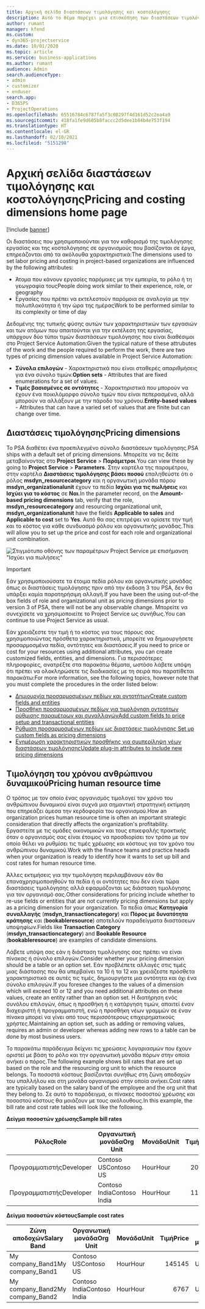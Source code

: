 ```yaml
---
title: Αρχική σελίδα διαστάσεων τιμολόγησης και κοστολόγησης
description: Αυτό το θέμα παρέχει μια επισκόπηση των διαστάσεων τιμολόγησης.
author: rumant
manager: kfend
ms.custom:
- dyn365-projectservice
ms.date: 10/01/2020
ms.topic: article
ms.service: business-applications
ms.author: rumant
audience: Admin
search.audienceType:
- admin
- customizer
- enduser
search.app:
- D365PS
- ProjectOperations
ms.openlocfilehash: 65516784c6787fa5f3c08297f4d161d52c2ea4a9
ms.sourcegitcommit: 418fa1fe9d605b8faccc2d5dee1b04b4e753f194
ms.translationtype: HT
ms.contentlocale: el-GR
ms.lasthandoff: 02/10/2021
ms.locfileid: "5151298"
---
```

# <a name="pricing-and-costing-dimensions-home-page"></a><span data-ttu-id="82ada-103">Αρχική σελίδα διαστάσεων τιμολόγησης και κοστολόγησης</span><span class="sxs-lookup"><span data-stu-id="82ada-103">Pricing and costing dimensions home page</span></span>

[!include [banner](../includes/psa-now-project-operations.md)]

<span data-ttu-id="82ada-104">Οι διαστάσεις που χρησιμοποιούνται για τον καθορισμό της τιμολόγησης εργασίας και της κοστολόγησης σε οργανισμούς που βασίζονται σε έργα, επηρεάζονται από τα ακόλουθα χαρακτηριστικά:</span><span class="sxs-lookup"><span data-stu-id="82ada-104">The dimensions used to set labor pricing and costing in project-based organizations are influenced by the following attributes:</span></span>

- <span data-ttu-id="82ada-105">Άτομα που κάνουν εργασίες παρόμοιες με την εμπειρία, το ρόλο ή τη γεωγραφία τους</span><span class="sxs-lookup"><span data-stu-id="82ada-105">People doing work similar to their experience, role, or geography</span></span>
- <span data-ttu-id="82ada-106">Εργασίες που πρέπει να εκτελεστούν παρόμοια σε αναλογία με την πολυπλοκότητα ή την ώρα της ημέρας</span><span class="sxs-lookup"><span data-stu-id="82ada-106">Work to be performed similar to its complexity or time of day</span></span>

<span data-ttu-id="82ada-107">Δεδομένης της τυπικής φύσης αυτών των χαρακτηριστικών των εργασιών και των ατόμων που απαιτούνται για την εκτέλεση της εργασίας, υπάρχουν δύο τύποι τιμών διαστάσεων τιμολόγησης που είναι διαθέσιμοι στο Project Service Automation:</span><span class="sxs-lookup"><span data-stu-id="82ada-107">Given the typical nature of these attrubutes of the work and the people required to perform the work, there are two types of pricing dimension values available in Project Service Automation:</span></span> 

- <span data-ttu-id="82ada-108">**Σύνολα επιλογών** - Χαρακτηριστικά που είναι σταθερές απαριθμήσεις για ένα σύνολο τιμών.</span><span class="sxs-lookup"><span data-stu-id="82ada-108">**Option sets** - Attributes that are fixed enumerations for a set of values.</span></span>
- <span data-ttu-id="82ada-109">**Τιμές βασισμένες σε οντότητες** - Χαρακτηριστικά που μπορούν να έχουν ένα ποικιλόμορφο σύνολο τιμών που είναι πεπερασμένα, αλλά μπορούν να αλλάξουν με την πάροδο του χρόνου.</span><span class="sxs-lookup"><span data-stu-id="82ada-109">**Entity-based values** - Attributes that can have a varied set of values that are finite but can change over time.</span></span>

## <a name="pricing-dimensions"></a><span data-ttu-id="82ada-110">Διαστάσεις τιμολόγησης</span><span class="sxs-lookup"><span data-stu-id="82ada-110">Pricing dimensions</span></span>

<span data-ttu-id="82ada-111">Το PSA διαθέτει ένα προεπιλεγμένο σύνολο διαστάσεων τιμολόγησης.</span><span class="sxs-lookup"><span data-stu-id="82ada-111">PSA ships with a default set of pricing dimensions.</span></span> <span data-ttu-id="82ada-112">Μπορείτε να τις δείτε μεταβαίνοντας στο **Project Service** > **Παράμετροι**.</span><span class="sxs-lookup"><span data-stu-id="82ada-112">You can view these by going to **Project Service** > **Parameters**.</span></span> <span data-ttu-id="82ada-113">Στην καρτέλα της παραμέτρου, στην καρτέλα **Διαστάσεις τιμολόγησης βάσει ποσού** επαληθεύστε ότι ο ρόλος **msdyn_resourcecategory** και η οργανωτική μονάδα πόρου **msdyn_organizationalunit** έχουν τα πεδία **Ισχύει για τις πωλήσεις** και **Ισχύει για το κόστος** σε **Ναι**.</span><span class="sxs-lookup"><span data-stu-id="82ada-113">In the parameter record, on the **Amount-based pricing dimensions** tab, verify that the role, **msdyn_resourcecategory** and resourcing organizational unit, **msdyn_organizationalunit** have the fields **Applicable to sales** and **Applicable to cost** set to **Yes**.</span></span> <span data-ttu-id="82ada-114">Αυτό θα σας επιτρέψει να ορίσετε την τιμή και το κόστος για κάθε συνδυασμό ρόλου και οργανωτικής μονάδας.</span><span class="sxs-lookup"><span data-stu-id="82ada-114">This will allow you to set up the price and cost for each role and organizational unit combination.</span></span>

![Στιγμιότυπο οθόνης των παραμέτρων Project Service με επισήμανση "Ισχύει για πωλήσεις"](media/PS-OOB-parameters.png)

> [!IMPORTANT]
> <span data-ttu-id="82ada-116">Εάν χρησιμοποιούσατε τα έτοιμα πεδία ρόλου και οργανωτικής μονάδας όπως οι διαστάσεις τιμολόγησης πριν από την έκδοση 3 του PSA, δεν θα υπάρξει καμία παρατηρήσιμη αλλαγή.</span><span class="sxs-lookup"><span data-stu-id="82ada-116">If you have been the using out-of-the box fields of role and organizational unit as pricing dimensions prior to version 3 of PSA, there will not be any observable change.</span></span> <span data-ttu-id="82ada-117">Μπορείτε να συνεχίσετε να χρησιμοποιείτε το Project Service ως συνήθως.</span><span class="sxs-lookup"><span data-stu-id="82ada-117">You can continue to use Project Service as usual.</span></span> 

<span data-ttu-id="82ada-118">Εάν χρειάζεστε την τιμή ή το κόστος για τους πόρους σας χρησιμοποιώντας πρόσθετα χαρακτηριστικά, μπορείτε να δημιουργήσετε προσαρμοσμένα πεδία, οντότητες και διαστάσεις.</span><span class="sxs-lookup"><span data-stu-id="82ada-118">If you need to price or cost for your resources using additional attributes, you can create customized fields, entities, and dimensions.</span></span> <span data-ttu-id="82ada-119">Για περισσότερες πληροφορίες, ανατρέξτε στα παρακάτω θέματα, ωστόσο λάβετε υπόψη ότι πρέπει να ολοκληρώσετε τις διαδικασίες με τη σειρά που παρατίθεται παρακάτω:</span><span class="sxs-lookup"><span data-stu-id="82ada-119">For more information, see the following topics, however note that you must complete the procedures in the order listed below:</span></span>

- [<span data-ttu-id="82ada-120">Δημιουργία προσαρμοσμένων πεδίων και οντοτήτων</span><span class="sxs-lookup"><span data-stu-id="82ada-120">Create custom fields and entities</span></span>](create-custom-fields-entities.md)
- [<span data-ttu-id="82ada-121">Προσθήκη προσαρμοσμένων πεδίων για τιμολόγηση οντοτήτων ρύθμισης παραμέτρων και συναλλαγών</span><span class="sxs-lookup"><span data-stu-id="82ada-121">Add custom fields to price setup and transactional entities</span></span>](field-references.md)
- [<span data-ttu-id="82ada-122">Ρύθμιση προσαρμοσμένων πεδίων ως διαστάσεις τιμολόγησης </span><span class="sxs-lookup"><span data-stu-id="82ada-122">Set up custom fields as pricing dimensions</span></span>](set-up-pricing-dimensions.md)
- [<span data-ttu-id="82ada-123">Ενημέρωση χαρακτηριστικών προσθήκης για συμπερίληψη νέων διαστάσεων τιμολόγησης</span><span class="sxs-lookup"><span data-stu-id="82ada-123">Update plug-in attributes to include new pricing dimensions</span></span>](update-plug-in-attributes.md)

## <a name="pricing-human-resource-time"></a><span data-ttu-id="82ada-124">Τιμολόγηση του χρόνου ανθρώπινου δυναμικού</span><span class="sxs-lookup"><span data-stu-id="82ada-124">Pricing human resource time</span></span>
<span data-ttu-id="82ada-125">Ο τρόπος με τον οποίο ένας οργανισμός τιμολογεί τον χρόνο του ανθρώπινου δυναμικού είναι συχνά μια σημαντική στρατηγική εκτίμηση που επηρεάζει άμεσα την κερδοφορία του οργανισμού.</span><span class="sxs-lookup"><span data-stu-id="82ada-125">How an organization prices human resource time is often an important strategic consideration that directly affects the organization's profitability.</span></span> <span data-ttu-id="82ada-126">Εργαστείτε με τις ομάδες οικονομικών και τους επικεφαλής πρακτικής όταν ο οργανισμός σας είναι έτοιμος να προσδιορίσει τον τρόπο με τον οποίο θέλει να ρυθμίσει τις τιμές χρέωσης και κόστους για τον χρόνο του ανθρώπινου δυναμικού.</span><span class="sxs-lookup"><span data-stu-id="82ada-126">Work with the finance teams and practice heads when your organization is ready to identify how it wants to set up bill and cost rates for human resource time.</span></span>

<span data-ttu-id="82ada-127">Άλλες εκτιμήσεις για την τιμολόγηση περιλαμβάνουν εάν θα επαναχρησιμοποιηθούν τα πεδία ή οι οντότητες που δεν είναι τώρα διαστάσεις τιμολόγησης αλλά εφαρμόζονται ως διάσταση τιμολόγησης για τον οργανισμό σας.</span><span class="sxs-lookup"><span data-stu-id="82ada-127">Other considerations for pricing include whether to re-use fields or entities that are not currently pricing dimensions but apply as a pricing dimension for your organization.</span></span> <span data-ttu-id="82ada-128">Τα πεδία όπως **Κατηγορία συναλλαγής** (**msdyn_transactioncategory**) και **Πόρος με δυνατότητα κράτησης** και (**bookableresource**) αποτελούν παραδείγματα διαστάσεων υποψηφίων.</span><span class="sxs-lookup"><span data-stu-id="82ada-128">Fields like **Transaction Category** (**msdyn_transactioncategory**) and **Bookable Resource** (**bookableresource**) are examples of candidate dimensions.</span></span> 

<span data-ttu-id="82ada-129">Λάβετε υπόψη σας εάν η διάσταση τιμολόγησης σας πρέπει να είναι πίνακας ή σύνολο επιλογών.</span><span class="sxs-lookup"><span data-stu-id="82ada-129">Consider whether your pricing dimension should be a table or an option set.</span></span> <span data-ttu-id="82ada-130">Εάν προβλέπετε αλλαγές στις τιμές μιας διάστασης που θα υπερβαίνει τα 10 ή τα 12 και χρειάζεστε πρόσθετα χαρακτηριστικά σε αυτές τις τιμές, δημιουργήστε μια οντότητα και όχι ένα σύνολο επιλογών.</span><span class="sxs-lookup"><span data-stu-id="82ada-130">If you foresee changes to the values of a dimension which will exceed 10 or 12 and you need additional attributes on these values, create an entity rather than an option set.</span></span> <span data-ttu-id="82ada-131">Η διατήρηση ενός συνόλου επιλογών, όπως η προσθήκη ή η κατάργηση τιμών, απαιτεί έναν διαχειριστή ή προγραμματιστή, ενώ η προσθήκη νέων γραμμών σε έναν πίνακα μπορεί να γίνει από τους περισσότερους επιχειρηματικούς χρήστες.</span><span class="sxs-lookup"><span data-stu-id="82ada-131">Maintaining an option set, such as adding or removing values, requires an admin or developer whereas adding new rows to a table can be done by most business users.</span></span>

<span data-ttu-id="82ada-132">Το παρακάτω παράδειγμα δείχνει τις χρεώσεις λογαριασμών που έχουν οριστεί με βάση το ρόλο και την οργανωτική μονάδα πόρων στην οποία ανήκει ο πόρος.</span><span class="sxs-lookup"><span data-stu-id="82ada-132">The following example shows bill rates that are set up based on the role and the resourcing org unit to which the resource belongs.</span></span> <span data-ttu-id="82ada-133">Τα ποσοστά κόστους βασίζονται συνήθως στη ζώνη αποδοχών του υπαλλήλου και στη μονάδα οργανισμού στην οποία ανήκει.</span><span class="sxs-lookup"><span data-stu-id="82ada-133">Cost rates are typically based on the salary band of the employee and the org unit that they belong to.</span></span> <span data-ttu-id="82ada-134">Σε αυτό το παράδειγμα, οι πίνακες ποσοστού χρέωσης και ποσοστού κόστους θα μοιάζουν με τους ακόλουθους.</span><span class="sxs-lookup"><span data-stu-id="82ada-134">In this example, the bill rate and cost rate tables will look like the following.</span></span>

<span data-ttu-id="82ada-135">**Δείγμα ποσοστών χρέωσης**</span><span class="sxs-lookup"><span data-stu-id="82ada-135">**Sample bill rates**</span></span>

| <span data-ttu-id="82ada-136">Ρόλος</span><span class="sxs-lookup"><span data-stu-id="82ada-136">Role</span></span>        | <span data-ttu-id="82ada-137">Οργανωτική μονάδα</span><span class="sxs-lookup"><span data-stu-id="82ada-137">Org Unit</span></span>    |<span data-ttu-id="82ada-138">Μονάδα</span><span class="sxs-lookup"><span data-stu-id="82ada-138">Unit</span></span>      |<span data-ttu-id="82ada-139">Τιμή</span><span class="sxs-lookup"><span data-stu-id="82ada-139">Price</span></span>      |<span data-ttu-id="82ada-140">Νομισματική μονάδα</span><span class="sxs-lookup"><span data-stu-id="82ada-140">Currency</span></span>  |
| ------------|-------------|----------|----------:|----------|
| <span data-ttu-id="82ada-141">Προγραμματιστής</span><span class="sxs-lookup"><span data-stu-id="82ada-141">Developer</span></span>   | <span data-ttu-id="82ada-142">Contoso US</span><span class="sxs-lookup"><span data-stu-id="82ada-142">Contoso US</span></span>  |<span data-ttu-id="82ada-143">Hour</span><span class="sxs-lookup"><span data-stu-id="82ada-143">Hour</span></span> | <span data-ttu-id="82ada-144">200</span><span class="sxs-lookup"><span data-stu-id="82ada-144">200</span></span>|<span data-ttu-id="82ada-145">USD</span><span class="sxs-lookup"><span data-stu-id="82ada-145">USD</span></span>     |
| <span data-ttu-id="82ada-146">Προγραμματιστής</span><span class="sxs-lookup"><span data-stu-id="82ada-146">Developer</span></span>   | <span data-ttu-id="82ada-147">Contoso India</span><span class="sxs-lookup"><span data-stu-id="82ada-147">Contoso India</span></span> |<span data-ttu-id="82ada-148">Hour</span><span class="sxs-lookup"><span data-stu-id="82ada-148">Hour</span></span>|   <span data-ttu-id="82ada-149">112</span><span class="sxs-lookup"><span data-stu-id="82ada-149">112</span></span>|<span data-ttu-id="82ada-150">USD</span><span class="sxs-lookup"><span data-stu-id="82ada-150">USD</span></span>     |


<span data-ttu-id="82ada-151">**Δείγμα ποσοστών κόστους**</span><span class="sxs-lookup"><span data-stu-id="82ada-151">**Sample cost rates**</span></span>

| <span data-ttu-id="82ada-152">Ζώνη αποδοχών</span><span class="sxs-lookup"><span data-stu-id="82ada-152">Salary Band</span></span>     | <span data-ttu-id="82ada-153">Οργανωτική μονάδα</span><span class="sxs-lookup"><span data-stu-id="82ada-153">Org Unit</span></span>    |<span data-ttu-id="82ada-154">Μονάδα</span><span class="sxs-lookup"><span data-stu-id="82ada-154">Unit</span></span>      |<span data-ttu-id="82ada-155">Τιμή</span><span class="sxs-lookup"><span data-stu-id="82ada-155">Price</span></span>      |<span data-ttu-id="82ada-156">Νομισματική μονάδα</span><span class="sxs-lookup"><span data-stu-id="82ada-156">Currency</span></span>  |
| ----------------|-------------|----------|----------:|----------|
| <span data-ttu-id="82ada-157">My company_Band1</span><span class="sxs-lookup"><span data-stu-id="82ada-157">My company_Band1</span></span> | <span data-ttu-id="82ada-158">Contoso US</span><span class="sxs-lookup"><span data-stu-id="82ada-158">Contoso US</span></span>  |<span data-ttu-id="82ada-159">Hour</span><span class="sxs-lookup"><span data-stu-id="82ada-159">Hour</span></span> | <span data-ttu-id="82ada-160">145</span><span class="sxs-lookup"><span data-stu-id="82ada-160">145</span></span>|<span data-ttu-id="82ada-161">USD</span><span class="sxs-lookup"><span data-stu-id="82ada-161">USD</span></span>     |
| <span data-ttu-id="82ada-162">My company_Band2</span><span class="sxs-lookup"><span data-stu-id="82ada-162">My company_Band2</span></span> | <span data-ttu-id="82ada-163">Contoso India</span><span class="sxs-lookup"><span data-stu-id="82ada-163">Contoso India</span></span> |<span data-ttu-id="82ada-164">Hour</span><span class="sxs-lookup"><span data-stu-id="82ada-164">Hour</span></span>|   <span data-ttu-id="82ada-165">67</span><span class="sxs-lookup"><span data-stu-id="82ada-165">67</span></span>|<span data-ttu-id="82ada-166">USD</span><span class="sxs-lookup"><span data-stu-id="82ada-166">USD</span></span>     |
